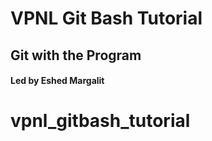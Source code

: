 # VPNL Git Bash Tutorial
## Git with the Program

#### Led by Eshed Margalit
# vpnl_gitbash_tutorial
